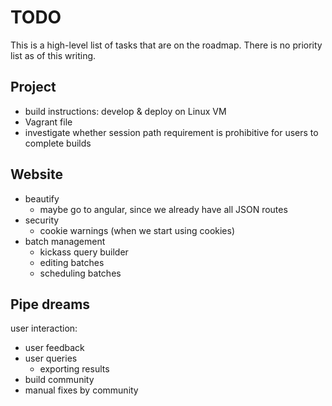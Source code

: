 # TODO

This is a high-level list of tasks that are on the roadmap. There is no priority list as of this writing.

## Project

* build instructions: develop & deploy on Linux VM
* Vagrant file
* investigate whether session path requirement is prohibitive for users to complete builds

## Website

* beautify
    * maybe go to angular, since we already have all JSON routes
* security
    * cookie warnings (when we start using cookies)
* batch management
    * kickass query builder
    * editing batches
    * scheduling batches

## Pipe dreams

user interaction:

* user feedback
* user queries
    * exporting results
* build community
* manual fixes by community
